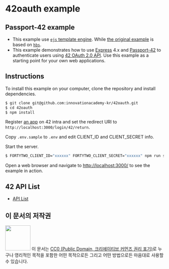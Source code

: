 # 42oauth example

## Passport-42 example

* This example use [`ejs` template engine](https://ejs.co/).
While [the original example](https://github.com/pandark/passport-42-example)
is based on [`hbs`](https://handlebarsjs.com/).
* This example demonstrates how to use [Express](http://expressjs.com/) 4.x and
[Passport-42](http://www.passportjs.org/packages/passport-42/) to authenticate
users using [42 OAuth 2.0 API](https://api.intra.42.fr/apidoc).
Use this example as a starting point for your own web applications.

## Instructions

To install this example on your computer, clone the repository and install
dependencies.

```bash
$ git clone git@github.com:innovationacademy-kr/42oauth.git
$ cd 42oauth
$ npm install
```

Register [an app](https://profile.intra.42.fr/oauth/applications) on 42 intra
and set the redirect URI to `http://localhost:3000/login/42/return`.

Copy `.env.sample` to `.env` and edit CLIENT_ID and CLIENT_SECRET info.

Start the server.

```bash
$ FORTYTWO_CLIENT_ID="xxxxxx" FORTYTWO_CLIENT_SECRET="xxxxxx" npm run start
```

Open a web browser and navigate to
[http://localhost:3000/](http://127.0.0.1:3000/)
to see the example in action.

## 42 API List
* [API List](./docs/42api.md)

## 이 문서의 저작권

<img src="https://mirrors.creativecommons.org/presskit/buttons/88x31/png/cc-zero.png" width="80px"></img>
이 문서는 [CC0 (Public Domain, 크리에이티브 커먼즈 권리 포기)](LICENSE)로 누구나 영리적인 목적을 포함한 어떤 목적으로든 그리고 어떤 방법으로든 마음대로 사용할 수 있습니다.
